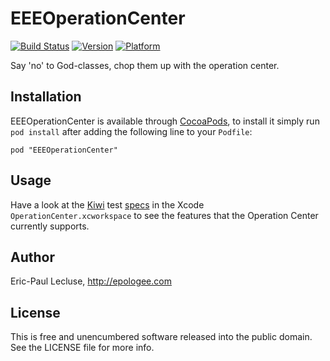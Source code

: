 # EEEOperationCenter

[![Build Status](https://travis-ci.org/epologee/EEEOperationCenter.svg)](https://travis-ci.org/epologee/EEEOperationCenter)
[![Version](http://cocoapod-badges.herokuapp.com/v/EEEOperationCenter/badge.png)](http://cocoadocs.org/docsets/EEEOperationCenter)
[![Platform](http://cocoapod-badges.herokuapp.com/p/EEEOperationCenter/badge.png)](http://cocoadocs.org/docsets/EEEOperationCenter)

Say 'no' to God-classes, chop them up with the operation center.

## Installation

EEEOperationCenter is available through [CocoaPods](http://cocoapods.org), to install it simply run `pod install` after adding the following line to your `Podfile`:

    pod "EEEOperationCenter"
    
## Usage

Have a look at the [Kiwi](https://github.com/allending/Kiwi) test [specs](OperationCenterTests/Specs) in the Xcode `OperationCenter.xcworkspace` to see the features that the Operation Center currently supports.

## Author

Eric-Paul Lecluse, http://epologee.com

## License

This is free and unencumbered software released into the public domain. See the LICENSE file for more info.